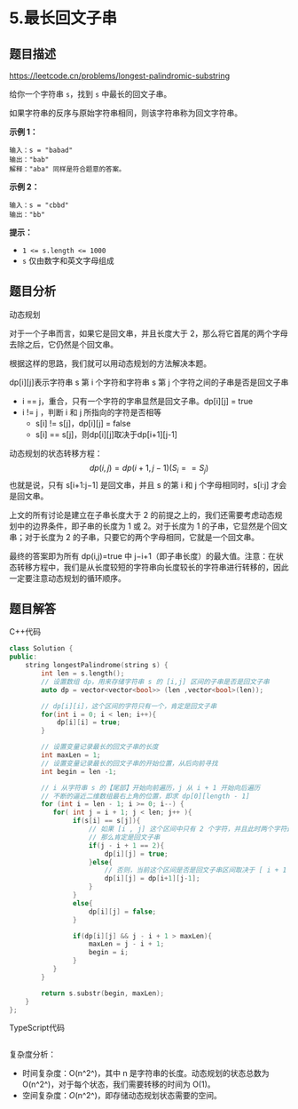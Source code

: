 # 5.最长回文子串

## 题目描述 

https://leetcode.cn/problems/longest-palindromic-substring

给你一个字符串 `s`，找到 `s` 中最长的回文子串。

如果字符串的反序与原始字符串相同，则该字符串称为回文字符串。

 

**示例 1：**

```
输入：s = "babad"
输出："bab"
解释："aba" 同样是符合题意的答案。
```

**示例 2：**

```
输入：s = "cbbd"
输出："bb"
```

 

**提示：**

- `1 <= s.length <= 1000`
- `s` 仅由数字和英文字母组成



## 题目分析

动态规划

对于一个子串而言，如果它是回文串，并且长度大于 2，那么将它首尾的两个字母去除之后，它仍然是个回文串。

根据这样的思路，我们就可以用动态规划的方法解决本题。

dp\[i][j]表示字符串 s 第 i 个字符和字符串 s 第 j 个字符之间的子串是否是回文子串

* i == j，重合，只有一个字符的字串显然是回文子串。dp\[i][j] = true
* i != j ，判断 i 和 j 所指向的字符是否相等
  * s[i] != s[j]，dp\[i][j] = false
  * s[i] == s[j]，则dp\[i][j]取决于dp\[i+1][j-1]

动态规划的状态转移方程：
$$
dp(i,j)=dp(i+1, j-1)  (S_i == S_j)
$$
也就是说，只有 s[i+1:j−1] 是回文串，并且 s 的第 i 和 j 个字母相同时，s[i:j] 才会是回文串。

上文的所有讨论是建立在子串长度大于 2 的前提之上的，我们还需要考虑动态规划中的边界条件，即子串的长度为 1 或 2。对于长度为 1 的子串，它显然是个回文串；对于长度为 2 的子串，只要它的两个字母相同，它就是一个回文串。

最终的答案即为所有 dp(i,j)=true 中 j−i+1（即子串长度）的最大值。注意：在状态转移方程中，我们是从长度较短的字符串向长度较长的字符串进行转移的，因此一定要注意动态规划的循环顺序。



## 题目解答

C++代码

```c++
class Solution {
public:
    string longestPalindrome(string s) {
        int len = s.length();
        // 设置数组 dp，用来存储字符串 s 的 [i,j] 区间的子串是否是回文子串
        auto dp = vector<vector<bool>> (len ,vector<bool>(len));

        // dp[i][i]，这个区间的字符只有一个，肯定是回文子串
        for(int i = 0; i < len; i++){
            dp[i][i] = true;
        }

        // 设置变量记录最长的回文子串的长度
        int maxLen = 1;
        // 设置变量记录最长的回文子串的开始位置，从后向前寻找
        int begin = len -1;

        // i 从字符串 s 的【尾部】开始向前遍历，j 从 i + 1 开始向后遍历
        // 不断的逼近二维数组最右上角的位置，即求 dp[0][length - 1]
        for (int i = len - 1; i >= 0; i--) {
           for( int j = i + 1; j < len; j++ ){
                if(s[i] == s[j]){
                    // 如果 [i , j] 这个区间中只有 2 个字符，并且此时两个字符还是一样的
                    // 那么肯定是回文子串
                    if(j - i + 1 == 2){
                        dp[i][j] = true;
                    }else{
                        // 否则，当前这个区间是否是回文子串区间取决于 [ i + 1 , j - 1 ] 这个区间
                        dp[i][j] = dp[i+1][j-1];
                    }   
                }
                else{
                    dp[i][j] = false;
                }

                if(dp[i][j] && j - i + 1 > maxLen){
                    maxLen = j - i + 1;
                    begin = i;
                }
           }
        }

        return s.substr(begin, maxLen);
    }
};
```

TypeScript代码

```typescript

```

复杂度分析：

* 时间复杂度：O(n^2^)，其中 n 是字符串的长度。动态规划的状态总数为 O(n^2^)，对于每个状态，我们需要转移的时间为 O(1)。
* 空间复杂度：*O*(n^2^)，即存储动态规划状态需要的空间。

